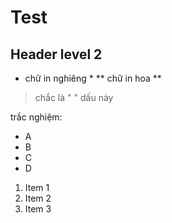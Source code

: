 # Test
## Header level 2
* chữ in nghiêng *
** chữ in hoa **
> chắc là " " dấu này

trắc nghiệm:
* A
* B
* C
* D

1. Item 1
2. Item 2
3. Item 3
